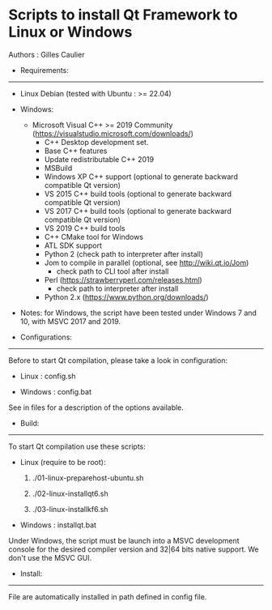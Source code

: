 Scripts to install Qt Framework to Linux or Windows
===================================================

Authors : Gilles Caulier <caulier dot gilles at gamil dot com>

* Requirements:
---------------

- Linux Debian (tested with Ubuntu : >= 22.04)

- Windows:
    * Microsoft Visual C++ >= 2019 Community (https://visualstudio.microsoft.com/downloads/)
        * C++ Desktop development set.
        * Base C++ features
        * Update redistributable C++ 2019
        * MSBuild
        * Windows XP C++ support       (optional to generate backward compatible Qt version)
        * VS 2015 C++ build tools      (optional to generate backward compatible Qt version)
        * VS 2017 C++ build tools      (optional to generate backward compatible Qt version)
        * VS 2019 C++ build tools
        * C++ CMake tool for Windows
        * ATL SDK support
        * Python 2                     (check path to interpreter after install)
        * Jom to compile in parallel             (optional, see http://wiki.qt.io/Jom)
            * check path to CLI tool after install
        * Perl                                   (https://strawberryperl.com/releases.html)
            * check path to interpreter after install
        * Python 2.x                             (https://www.python.org/downloads/)

- Notes: for Windows, the script have been tested under Windows 7 and 10, with MSVC 2017 and 2019.

* Configurations:
-----------------

Before to start Qt compilation, please take a look in configuration:

- Linux   : config.sh

- Windows : config.bat

See in files for a description of the options available.

* Build:
--------

To start Qt compilation use these scripts:

- Linux (require to be root):

    1) ./01-linux-preparehost-ubuntu.sh 

    2) ./02-linux-installqt6.sh

    3) ./03-linux-installkf6.sh

- Windows : installqt.bat

Under Windows, the script must be launch into a MSVC development console for the desired compiler version and 32|64 bits native support. We don't use the MSVC GUI.

* Install:
----------

File are automatically installed in path defined in config file.
